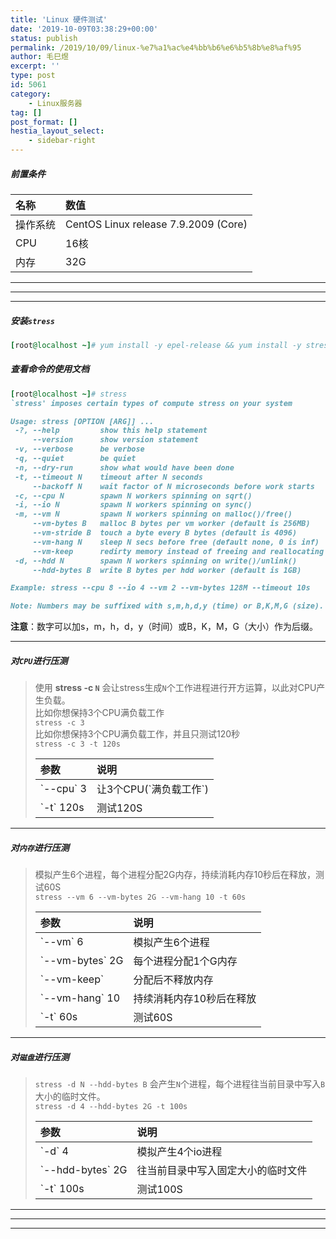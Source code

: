 ```yaml
---
title: 'Linux 硬件测试'
date: '2019-10-09T03:38:29+00:00'
status: publish
permalink: /2019/10/09/linux-%e7%a1%ac%e4%bb%b6%e6%b5%8b%e8%af%95
author: 毛巳煜
excerpt: ''
type: post
id: 5061
category:
    - Linux服务器
tag: []
post_format: []
hestia_layout_select:
    - sidebar-right
---
```

##### 前置条件

<table><thead><tr><th align="left">名称</th><th align="left">数值</th></tr></thead><tbody><tr><td align="left">操作系统</td><td align="left">CentOS Linux release 7.9.2009 (Core)</td></tr><tr><td align="left">CPU</td><td align="left">16核</td></tr><tr><td align="left">内存</td><td align="left">32G</td></tr></tbody></table>

- - - - - -

- - - - - -

- - - - - -

##### **安装`stress`**

```ruby
[root@localhost ~]# yum install -y epel-release && yum install -y stress

```

##### 查看命令的使用文档

```ruby
[root@localhost ~]# stress
`stress' imposes certain types of compute stress on your system

Usage: stress [OPTION [ARG]] ...
 -?, --help         show this help statement
     --version      show version statement
 -v, --verbose      be verbose
 -q, --quiet        be quiet
 -n, --dry-run      show what would have been done
 -t, --timeout N    timeout after N seconds
     --backoff N    wait factor of N microseconds before work starts
 -c, --cpu N        spawn N workers spinning on sqrt()
 -i, --io N         spawn N workers spinning on sync()
 -m, --vm N         spawn N workers spinning on malloc()/free()
     --vm-bytes B   malloc B bytes per vm worker (default is 256MB)
     --vm-stride B  touch a byte every B bytes (default is 4096)
     --vm-hang N    sleep N secs before free (default none, 0 is inf)
     --vm-keep      redirty memory instead of freeing and reallocating
 -d, --hdd N        spawn N workers spinning on write()/unlink()
     --hdd-bytes B  write B bytes per hdd worker (default is 1GB)

Example: stress --cpu 8 --io 4 --vm 2 --vm-bytes 128M --timeout 10s

Note: Numbers may be suffixed with s,m,h,d,y (time) or B,K,M,G (size).


```

**注意**：数字可以加s，m，h，d，y（时间）或B，K，M，G（大小）作为后缀。

- - - - - -

##### **对`CPU`进行压测**

> 使用 **stress -c `N`** 会让stress生成`N`个工作进程进行开方运算，以此对CPU产生负载。  
>  比如你想保持3个CPU满负载工作  
>  `stress -c 3`  
>  比如你想保持3个CPU满负载工作，并且只测试120秒  
>  `stress -c 3 -t 120s`
> 
> <table><thead><tr><th align="left">参数</th><th align="left">说明</th></tr></thead><tbody><tr><td align="left">`--cpu` 3</td><td align="left">让3个CPU(`满负载工作`)</td></tr><tr><td align="left">`-t` 120s</td><td align="left">测试120S</td></tr></tbody></table>

- - - - - -

##### **对`内存`进行压测**

> 模拟产生6个进程，每个进程分配2G内存，持续消耗内存10秒后在释放，测试60S  
>  `stress --vm 6 --vm-bytes 2G --vm-hang 10 -t 60s`
> 
> <table><thead><tr><th align="left">参数</th><th align="left">说明</th></tr></thead><tbody><tr><td align="left">`--vm` 6</td><td align="left">模拟产生6个进程</td></tr><tr><td align="left">`--vm-bytes` 2G</td><td align="left">每个进程分配1个G内存</td></tr><tr><td align="left">`--vm-keep`</td><td align="left">分配后不释放内存</td></tr><tr><td align="left">`--vm-hang` 10</td><td align="left">持续消耗内存10秒后在释放</td></tr><tr><td align="left">`-t` 60s</td><td align="left">测试60S</td></tr></tbody></table>

- - - - - -

##### **对`磁盘`进行压测**

> `stress -d N --hdd-bytes B` 会产生`N`个进程，每个进程往当前目录中写入`B`大小的临时文件。  
>  `stress -d 4 --hdd-bytes 2G -t 100s`
> 
> <table><thead><tr><th align="left">参数</th><th align="left">说明</th></tr></thead><tbody><tr><td align="left">`-d` 4</td><td align="left">模拟产生4个io进程</td></tr><tr><td align="left">`--hdd-bytes` 2G</td><td align="left">往当前目录中写入固定大小的临时文件</td></tr><tr><td align="left">`-t` 100s</td><td align="left">测试100S</td></tr></tbody></table>

- - - - - -

- - - - - -

- - - - - -